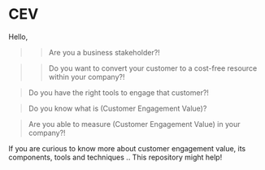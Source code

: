 # CEV

Hello, 

>> Are you a business stakeholder?! 

>> Do you want to convert your customer to a cost-free resource within your company?!

> Do you have the right tools to engage that customer?!

> Do you know what is (Customer Engagement Value)?

> Are you able to measure (Customer Engagement Value) in your company?!


If you are curious to know more about customer engagement value, its components, tools and techniques .. 
This repository might help!


